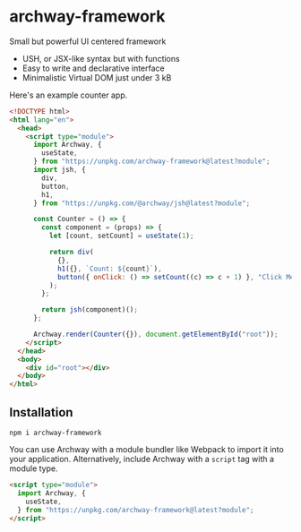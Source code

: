 # archway-framework

Small but powerful UI centered framework

- USH, or JSX-like syntax but with functions
- Easy to write and declarative interface
- Minimalistic Virtual DOM just under 3 kB

Here's an example counter app.

```html
<!DOCTYPE html>
<html lang="en">
  <head>
    <script type="module">
      import Archway, {
        useState,
      } from "https://unpkg.com/archway-framework@latest?module";
      import jsh, {
        div,
        button,
        h1,
      } from "https://unpkg.com/@archway/jsh@latest?module";

      const Counter = () => {
        const component = (props) => {
          let [count, setCount] = useState(1);

          return div(
            {},
            h1({}, `Count: ${count}`),
            button({ onClick: () => setCount((c) => c + 1) }, "Click Me")
          );
        };

        return jsh(component)();
      };

      Archway.render(Counter({}), document.getElementById("root"));
    </script>
  </head>
  <body>
    <div id="root"></div>
  </body>
</html>
```

## Installation

```
npm i archway-framework
```

You can use Archway with a module bundler like Webpack to import it into your application. Alternatively, include Archway with a `script` tag with a module type.

```html
<script type="module">
  import Archway, {
    useState,
  } from "https://unpkg.com/archway-framework@latest?module";
</script>
```
